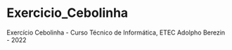 # Exercicio_Cebolinha
Exercício Cebolinha - Curso Técnico de Informática, ETEC Adolpho Berezin - 2022
